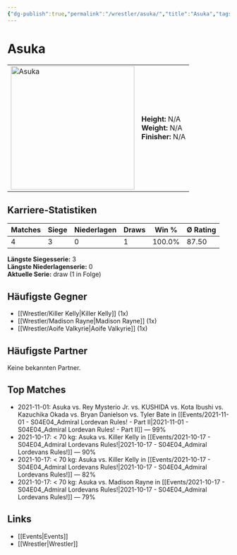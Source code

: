 ```yaml
---
{"dg-publish":true,"permalink":"/wrestler/asuka/","title":"Asuka","tags":["wrestler"],"noteIcon":""}
---
```



# Asuka

<table>
        <tr>
        <td><img src="https://github.com/CptSpaulding1980/choke-slam-wrestling/releases/download/images/Asuka.png" width="280" alt="Asuka"></td>
        <td>
        <b>Height:</b> N/A<br>
        <b>Weight:</b> N/A<br>
        <b>Finisher:</b> N/A<br>
        </td>
        </tr>
        </table>
        
## Karriere-Statistiken

| Matches | Siege | Niederlagen | Draws | Win % | Ø Rating |
|---------|-------|-------------|-------|-------|-----------|
| 4 | 3 | 0 | 1 | 100.0% | 87.50 |

**Längste Siegesserie:** 3<br>**Längste Niederlagenserie:** 0<br>**Aktuelle Serie:** draw (1 in Folge)


## Häufigste Gegner
- [[Wrestler/Killer Kelly\|Killer Kelly]] (1x)
- [[Wrestler/Madison Rayne\|Madison Rayne]] (1x)
- [[Wrestler/Aoife Valkyrie\|Aoife Valkyrie]] (1x)

## Häufigste Partner
Keine bekannten Partner.

## Top Matches
- 2021-11-01: Asuka vs. Rey Mysterio Jr. vs. KUSHIDA  vs. Kota Ibushi vs. Kazuchika Okada vs. Bryan Danielson vs. Tyler Bate in [[Events/2021-11-01 - S04E04_Admiral Lordevan Rules! - Part II\|2021-11-01 - S04E04_Admiral Lordevan Rules! - Part II]] — 99%
- 2021-10-17: < 70 kg: Asuka vs. Killer Kelly in [[Events/2021-10-17 - S04E04_Admiral Lordevans Rules!\|2021-10-17 - S04E04_Admiral Lordevans Rules!]] — 90%
- 2021-10-17: < 70 kg: Asuka vs. Killer Kelly in [[Events/2021-10-17 - S04E04_Admiral Lordevans Rules!\|2021-10-17 - S04E04_Admiral Lordevans Rules!]] — 82%
- 2021-10-17: < 70 kg: Asuka vs. Madison Rayne in [[Events/2021-10-17 - S04E04_Admiral Lordevans Rules!\|2021-10-17 - S04E04_Admiral Lordevans Rules!]] — 79%

## Links
- [[Events\|Events]]
- [[Wrestler\|Wrestler]]
